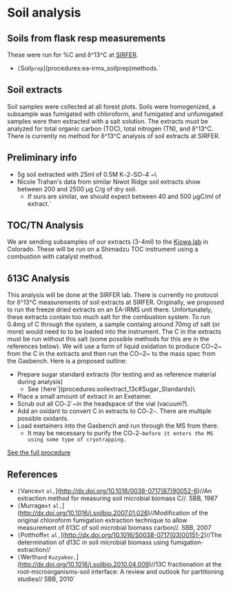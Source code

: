 # Soil analysis

## Soils from flask resp measurements

These were run for %C and δ^13^C at
[SIRFER](http://sirfer.utah.edu/).

* `[`Soil`prep`](procedures:ea-irms_soilprep)methods.`

## Soil extracts

Soil samples were collected at all forest plots. Soils were homogenized,
a subsample was fumigated with chloroform, and fumigated and unfumigated
samples were then extracted with a salt solution. The extracts must be
analyzed for total organic carbon (TOC), total nitrogen (TN), and
δ^13^C. There is currently no method for δ^13^C analysis of soil
extracts at SIRFER.

Preliminary info
----------------

* 5g soil extracted with 25ml of 0.5M K`~`2`~`SO`~`4`~\
* Nicole Trahan's data from similar Niwot Ridge soil extracts show between 200 and 2500 µg C/g of dry soil.
  * If ours are similar, we should expect between 40 and 500 µgC/ml of extract.`

TOC/TN Analysis
---------------

We are sending subsamples of our extracts (3-4ml) to the [Kiowa
lab](http://snobear.colorado.edu/Seiboldc/kiowa.html) in
Colorado. These will be run on a Shimadzu TOC instrument using a
combustion with catalyst method.

δ13C Analysis
-------------

This analysis will be done at the SIRFER lab. There is currently no
protocol for δ^13^C measurements of soil extracts at SIRFER. Originally,
we proposed to run the freeze dried extracts on an EA-IRMS unit there.
Unfortunately, these extracts contain too much salt for the combustion
system. To run 0.4mg of C through the system, a sample containg around
70mg of salt (or more) would need to to be loaded into the instrument.
The C in the extracts must be run without this salt (some possible
methods for this are in the references below). We will use a form of
liquid oxidation to produce CO~2~ from the C in the extracts and then
run the CO~2~ to the mass spec from the Gasbench. Here is a proposed
outline:

- Prepare sugar standard extracts (for testing and as reference material during analysis)
  - See `[`here`](procedures:soilextract_13c#Sugar_Standards)\
- Place a small amount of extract in an Exetainer.
- Scrub out all CO`~`2`~in the headspace of the vial (vacuum?).
- Add an oxidant to convert C in extracts to CO`~`2`~`. There are multiple possible oxidants.
- Load exetainers into the Gasbench and run through the MS from there.
  - It may be necessary to purify the CO`~`2`~before it enters the MS using some type of cryotrapping.`

[See the full procedure](procedures:soilextract_13c)

## References

- `[`Vance`et`
`al,`](http://dx.doi.org/10.1016/0038-0717(87)90052-6)//An extraction method for measuring soil microbial biomass C//. SBB, 1987
- `[`Murrage`et`
`al,`](http://dx.doi.org/10.1016/j.soilbio.2007.01.026)//Modification of the original chloroform fumigation extraction technique to allow measurement of δ13C of soil microbial biomass carbon//. SBB, 2007
- `[`Potthoff`et`
`al,`](http://dx.doi.org/10.1016/S0038-0717(03)00151-2)//The determination of d13C in soil microbial biomass using fumigation-extraction//
- `[`Werth`and`
`Kuzyakov,`](http://dx.doi.org/10.1016/j.soilbio.2010.04.009)//13C fractionation at the root-microorganisms-soil interface: A review and outlook for partitioning studies// SBB, 2010`
